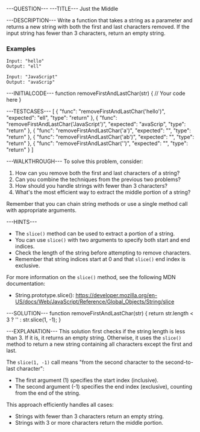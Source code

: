 ---QUESTION---
---TITLE---
Just the Middle

---DESCRIPTION---
Write a function that takes a string as a parameter and returns a new string with both the first and last characters removed. If the input string has fewer than 3 characters, return an empty string.

### Examples
```
Input: "hello"
Output: "ell"

Input: "JavaScript"
Output: "avaScrip"
```

---INITIALCODE---
function removeFirstAndLastChar(str) {
  // Your code here
}

---TESTCASES---
[
  { "func": "removeFirstAndLastChar('hello')", "expected": "ell", "type": "return" },
  { "func": "removeFirstAndLastChar('JavaScript')", "expected": "avaScrip", "type": "return" },
  { "func": "removeFirstAndLastChar('a')", "expected": "", "type": "return" },
  { "func": "removeFirstAndLastChar('ab')", "expected": "", "type": "return" },
  { "func": "removeFirstAndLastChar('')", "expected": "", "type": "return" }
]

---WALKTHROUGH---
To solve this problem, consider:

1. How can you remove both the first and last characters of a string?
2. Can you combine the techniques from the previous two problems?
3. How should you handle strings with fewer than 3 characters?
4. What's the most efficient way to extract the middle portion of a string?

Remember that you can chain string methods or use a single method call with appropriate arguments.

---HINTS---
- The `slice()` method can be used to extract a portion of a string.
- You can use `slice()` with two arguments to specify both start and end indices.
- Check the length of the string before attempting to remove characters.
- Remember that string indices start at 0 and that `slice()` end index is exclusive.

For more information on the `slice()` method, see the following MDN documentation:
- String.prototype.slice(): https://developer.mozilla.org/en-US/docs/Web/JavaScript/Reference/Global_Objects/String/slice

---SOLUTION---
function removeFirstAndLastChar(str) {
  return str.length < 3 ? '' : str.slice(1, -1);
}

---EXPLANATION---
This solution first checks if the string length is less than 3. If it is, it returns an empty string. Otherwise, it uses the `slice()` method to return a new string containing all characters except the first and last.

The `slice(1, -1)` call means "from the second character to the second-to-last character":
- The first argument (1) specifies the start index (inclusive).
- The second argument (-1) specifies the end index (exclusive), counting from the end of the string.

This approach efficiently handles all cases:
- Strings with fewer than 3 characters return an empty string.
- Strings with 3 or more characters return the middle portion.


